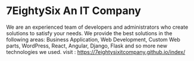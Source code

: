 # 7EightySix An IT Company
We are an experienced team of developers and administrators who create solutions to satisfy your needs. We provide the best solutions in the following areas: Business Application, Web Development, Custom Web parts, WordPress, React, Angular, Django, Flask and so more new technologies we used.
visit : https://7eightysixitcompany.github.io/index/
